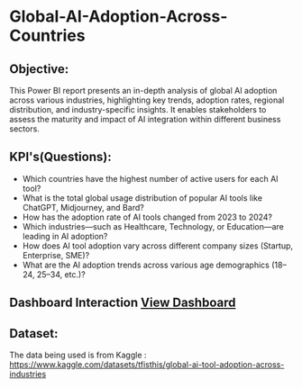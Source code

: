 # Global-AI-Adoption-Across-Countries
## Objective: 
This Power BI report presents an in-depth analysis of global AI adoption across various industries, highlighting key trends, adoption rates, regional distribution, and industry-specific insights. It enables stakeholders to assess the maturity and impact of AI integration within different business sectors.
## KPI's(Questions):
- Which countries have the highest number of active users for each AI tool?
- What is the total global usage distribution of popular AI tools like ChatGPT, Midjourney, and Bard?
- How has the adoption rate of AI tools changed from 2023 to 2024?
- Which industries—such as Healthcare, Technology, or Education—are leading in AI adoption?
- How does AI tool adoption vary across different company sizes (Startup, Enterprise, SME)?
- What are the AI adoption trends across various age demographics (18–24, 25–34, etc.)?
## Dashboard Interaction <a href ="https://github.com/Aakriti-Arora12/Global-AI-Adoption-Across-Countries/blob/main/AI%20Adoption.png">View Dashboard</a>
## Dataset:
The data being used is from Kaggle : https://www.kaggle.com/datasets/tfisthis/global-ai-tool-adoption-across-industries
